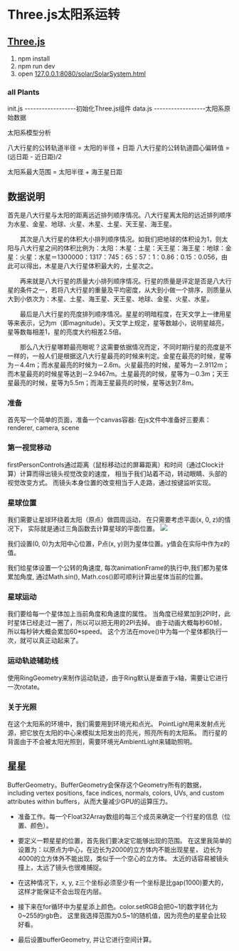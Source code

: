 Three.js太阳系运转
===================================
[Three.js](http://threejs.org)
----------------------------------- 


1. npm install
2. npm run dev
3. open [127.0.0.1:8080/solar/SolarSystem.html](127.0.0.1:8080/solar/SolarSystem.html)

### all Plants
init.js  ------------------初始化Three.js组件
data.js  ------------------太阳系原始数据


太阳系模型分析


八大行星的公转轨道半径 = 太阳的半径 + 日距
八大行星的公转轨道圆心偏转值 = (远日距 - 近日距)/2

太阳系最大范围 =  太阳半径 + 海王星日距

## 数据说明
首先是八大行星与太阳的距离远近排列顺序情况。八大行星离太阳的远近排列顺序为水星、金星、地球、火星、木星、土星、天王星、海王星。

　　其次是八大行星的体积大小排列顺序情况。如我们把地球的体积设为1，则太阳与八大行星之间的体积比例为：太阳：木星：土星：天王星：海王星：地球：金星：火星：水星＝1300000：1317：745：65：57：1：0.86：0.15：0.056，由此可以得出，木星是八大行星体积最大的，土星次之。

　　再来就是八大行星的质量大小排列顺序情况。行星的质量是评定是否是八大行星的条件之一，若将八大行星的重量及平均密度，从大到小做一个排序，则质量从大到小依次为：木星、土星、海王星、天王星、地球、金星、火星、水星。

　　最后是八大行星的亮度排列顺序情况。星星的明暗程度，在天文学上一律用星等来表示，记为m（即magnitude）。天文学上规定，星等数越小，说明星越亮，星等数每相差1，星的亮度大约相差2.5倍。

　　那么八大行星哪颗最亮眼呢？这需要依据情况而定，不同时期行星的亮度是不一样的，一般人们是根据这八大行星最亮的时候来判定。金星在最亮的时候，星等为－4.4m；而水星最亮的时候为－2.6m。火星最亮的时候，星等为－2.9112m；而木星最亮的时候星等达到－2.9467m。土星最亮的时候，星等为－0.3m；天王星最亮的时候，星等为5.5m；而海王星最亮的时候，星等达到7.8m。


### 准备
首先写一个简单的页面，准备一个canvas容器:
在js文件中准备好三要素：renderer, camera, scene

### 第一视觉移动
firstPersonControls通过距离（鼠标移动过的屏幕距离）和时间（通过Clock计算）计算而得出镜头视觉改变的速度，
相当于我们站着不动，转动眼睛、头部的视觉改变方式。
而镜头本身位置的改变相当于人走路，通过按键监听实现。

### 星球位置
我们需要让星球环绕着太阳（原点）做圆周运动，
在只需要考虑平面(x, 0, z)的情况下，
实际就是通过三角函数去计算星球的平面位置。
![](https://pic3.zhimg.com/80/c4fa526c3b503a2124a479cfd0716cbe_hd.png)

我们设置(0, 0)为太阳中心位置，P点(x, y)则为星体位置。y值会在实际中作为z的值。

我们给星体设置一个公转的角速度, 
每次animationFrame的执行中,我们都为星体累加角度, 
通过Math.sin(), Math.cos()即可顺利计算出星体当前的位置。

### 星球运动
我们要给每一个星体加上当前角度和角速度的属性。
当角度已经累加到2PI时，此时星体已经走过一圈了，所以可以把无用的2PI去掉。
由于动画大概每秒60帧，所以每秒钟大概会累加60*speed。
这个方法在move()中为每一个星体都执行一次，就可以真正动起来了。

### 运动轨迹辅助线
使用RingGeometry来制作运动轨迹，由于Ring默认是垂直于x轴，需要让它进行一次rotate。

### 关于光照
在这个太阳系的环境中，我们需要用到环境光和点光。
PointLight用来发射点光源，把它放在太阳的中心来模拟太阳发出的亮光，照亮所有的太阳系。
而行星的背面由于不会被太阳光照到，需要环境光AmbientLight来辅助照明。

## 星星
BufferGeometry。BufferGeometry会保存这个Geometry所有的数据，
including vertex positions, face indices, normals, colors, UVs, 
and custom attributes within buffers，从而大量减少GPU的运算压力。

* 准备工作。每一个Float32Array数组的每三个成员来确定一个行星的信息（位置、颜色）。

* 要定义一颗星星的位置，首先我们要决定它能够出现的范围。
在这里我简单的设置为：以原点为中心，在边长为2000的立方体内不能出现星星，
边长为4000的立方体外不能出现，类似于一个空心的立方体。
太近的话容易被镜头撞上，太远了镜头也很难捕捉。

* 在这种情况下，x, y, z三个坐标必须至少有一个坐标是比gap(1000)要大的，
这样才能保证不会出现在内层。

* 接下来在for循环中为星星添上颜色。color.setRGB会把0~1的数字转化为0~255的rgb色，
这里我选择范围为0.5~1的随机值，因为亮色的星星会比较好看。

* 最后设置bufferGeometry, 并让它进行空间计算。